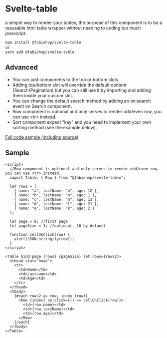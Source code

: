 # Svelte-table

a simple way to render your tables, the purpose of this component is to be a reausable html table wrapper without needing to coding too much javascript.

`npm install @fabiohvp/svelte-table`  
or  
`yarn add @fabiohvp/svelte-table`

## Advanced

- You can add components to the top or bottom slots.
- Adding top/bottom slot will override the default content (Search/Pagination) but you can still use it by importing and adding them inside your custom slot.
- You can change the default search method by adding an on:search event on Search component.
- Row component is optional and only serves to render odd/even row, you can use &lt;tr> instead.
- Sort component expect "key" and you need to implement your own sorting method (see the example below).

[Full code sample (including source)](https://svelte.dev/repl/3238e5737f764431a26e243800dccc6d?version=3.16.4)

## Sample

```
<script>
  //Row component is optional and only serves to render odd/even row, you can use <tr> instead.
  import Table, { Row } from "@fabiohvp/svelte-table";

  let rows = [
    { name: "a", lastName: "o", age: 12 },
    { name: "b", lastName: "n", age: 1 },
    { name: "c", lastName: "m", age: 13 },
    { name: "d", lastName: "l", age: 21 },
    { name: "e", lastName: "k", age: 2 }
  ];

  let page = 0; //first page
  let pageSize = 3; //optional, 10 by default

  function cellOnClick(row) {
    alert(JSON.stringify(row));
  }
</script>

<Table bind:page {rows} {pageSize} let:rows={rows2}>
  <thead slot="head">
    <tr>
      <td>Name</td>
      <td>Lastname</td>
      <td>Age</td>
    </tr>
  </thead>
  <tbody>
    {#each rows2 as row, index (row)}
      <Row {index} on:click={() => cellOnClick(row)}>
        <td>{row.name}</td>
        <td>{row.lastName}</td>
        <td>{row.age}</td>
      </Row>
    {/each}
  </tbody>
</Table>
```
